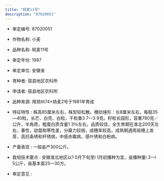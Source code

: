 ```yaml
---
title: "皖麦11号"
description: "87020051"
---
```

* 审定编号:  87020051

*  作物名称:  小麦

*  品种名称:  皖麦11号

*  审定年份:  1987

*  审定单位:  安徽省

* 育种者:  宿县地区农科所

*  申请者:  宿县地区农科所

*  品种来源:  用郑州74×扬麦2号于1981年育成

*  特征特性 : 
株高85厘米左右，株型较松散。穗纺缍形：长8厘米左右，每稳35—40粒，长芒、白壳、白粒，千粒重3 7—3 9克。籽粒长园形，容重780克／公升，半角质，粗蛋白质含量1 3％左右，品质较佳，全生育期在淮北200天左右，春性，幼苗耐寒性差，分蘖力较弱，成穗率较高，成熟期遇雨易穗上发芽，高抗条锈和杆锈病，中感赤霉病，感叶锈和白粉病。
 
*  产量表现 : 
一般亩产300公斤。

*  栽培技术要点 : 
安徽淮北地区以1 0月下旬至l 1月初播种为宜，亩播种量i 3一l 5公斤，亩基本苗25—30方。

*  审定意见 : 

